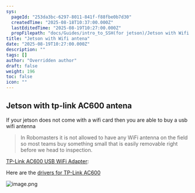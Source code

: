 ```yaml
---
sys:
  pageId: "253da3bc-6297-8011-841f-f88fbe0b7d30"
  createdTime: "2025-08-18T10:37:00.000Z"
  lastEditedTime: "2025-08-19T10:27:00.000Z"
  propFilepath: "docs/Guides/intro_to_SSH(for jetson)/Jetson with Wifi antena.md"
title: "Jetson with Wifi antena"
date: "2025-08-19T10:27:00.000Z"
description: ""
tags: []
author: "Overridden author"
draft: false
weight: 196
toc: false
icon: ""
---
```


## Jetson with tp-link AC600 antena

If your jetson does not come with a wifi card then you are able to buy a usb wifi antenna

> In Robomasters it is not allowed to have any WiFi antenna on the field so most teams buy something small that is easily removable right before we head to inspection.

[TP-Link AC600 USB WiFi Adapter](https://www.amazon.com/wireless-USB-WiFi-Adapter-PC/dp/B07P5PRK7J?crid=2A6KL18KI5SF3&dib=eyJ2IjoiMSJ9.Cpk9qEaP8FCv_AaXO1Xwmdj1GYqoa_EkhJ_amXLEabU7PLZMP8AzZEneLC-Q_nogRud0oO5wwc5VQh2Kqoq3H1Hdn97Su2NZg-V3jVWFKL5XL0lN7kGrMrWCY37kt6mFuCclHRHH5Rp3UA9D9gQYdBOUaSa3tI9rAB_biVS9DtI4c1LuYY-yQwoMmGm6ZVzHJPqlysQMd8U0TXJzxeWErZM9QvsEkeqeSMLB-9PStd8.ioFKhTTYaaA_uoO79flxMMDpEKAsdkgsyHzxQBjnf-o&dib_tag=se&keywords=tp%2Blink%2BAC%2B600&qid=1749570822&sprefix=tp%2Blink%2Bac%2B600%2Caps%2C119&sr=8-1&th=1):

Here are the [drivers for TP-Link AC600](https://github.com/lwfinger/rtw88#installation-using-dkms-)

![image.png](https://prod-files-secure.s3.us-west-2.amazonaws.com/d518164a-d88e-44d1-a4ee-3adb3bd8bce0/afb94d1c-8d91-4c8e-b0bd-0b81bfc77719/image.png?X-Amz-Algorithm=AWS4-HMAC-SHA256&X-Amz-Content-Sha256=UNSIGNED-PAYLOAD&X-Amz-Credential=ASIAZI2LB46625CBGAMM%2F20251030%2Fus-west-2%2Fs3%2Faws4_request&X-Amz-Date=20251030T014017Z&X-Amz-Expires=3600&X-Amz-Security-Token=IQoJb3JpZ2luX2VjECkaCXVzLXdlc3QtMiJHMEUCIQDKR%2B3BD0SvchmsWjWnkBl9a%2Fzc4fUj60EM1kPA4FO0TQIgLLYZb2kDgestzZg6Qit37xyWG0eFTHxKIKMKfLyOafUqiAQI4v%2F%2F%2F%2F%2F%2F%2F%2F%2F%2FARAAGgw2Mzc0MjMxODM4MDUiDOBhM2GZ57vSg1zu4CrcAydVdx3IVz%2BGOAZHKD9E86Z8eaCfGlA14HJBBc7s52g1Znds6HJXxVizz7DlapGd3VWVD9WLgI%2BaoY5vr2G55hRg%2FoJm2g%2BAh83ANix3%2FnrpwSjmgsK2op9aCKcK2aufYY8TxN%2Fhzc2EWyfiQmHPbJjlJ3ML6glE1TIyiwoQL8hAIZ7rlNkHr2H1NBa876ufNWexQGG6rrf7YZNmp939M1kDKnfpxp1Q8T21qw0d0xmJhoPLGktAYiTpHp4ZMwP1b2KxmGFXaI9DR7Fa83ErFM7oQCf45ug3LoBApGEAjacGd5%2FJ%2BFbbSwAq5b7wilrC4XSUYw4UHNpLtiUmfylZXD3E4o2%2FvwzT9kJ5EmgnFI3NfHo570eYQfhkP8t06982Fs9o6cTTbzcyeG7I%2B3KPSOP12D1XB0JRyTbD41c5zmwF2hj8EjELxoFrJ3TCTK9uGmS7f9LCD0ERmdjyb4FOakmsVp80WYNw7hksBANkAEEm5n8E1YaBHx3%2B8nhMOfVYC5oYgs%2F9pm3uuEnvfFAZhedoXhyjTfx8uTJM%2FvjO78CUr5Zbc5Zy2wtXoacX9MuMIOU87Cuh%2FCofXR9l2E%2FHke2vhHH0gemvYqrt4WPFoc%2BBbESXgIpEWT08%2F7aDMID2isgGOqUBEshIIDQW7UQRWNS2u6JjYcmLrmv8GdWKTSm6%2BaGWQtj0UISh2zukHJoYv3aKHxoVzhFCYanewwb4wg3BlMVELbP22N0ZrKo46ECYXA8kMaeZx93D0ANriXZgczjcrx8V4vwUN%2BJeRqi6VsjrTLymGlUWVcmlAdDlLCfoCCt%2FHXj%2BqT%2FuinjY0YqQEs1ZFCmpehWYxAeby6VyCv1MBYrd%2FDD21Hhw&X-Amz-Signature=2444cd0dad0be3b199922a7541388bc667cd4f0bd1ae9a980307516a0e7b6dc6&X-Amz-SignedHeaders=host&x-amz-checksum-mode=ENABLED&x-id=GetObject)
